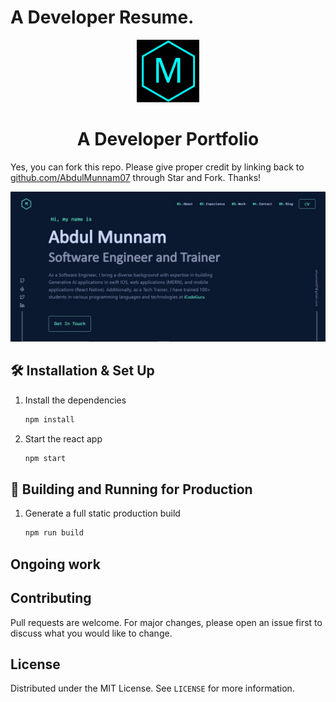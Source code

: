 # A Developer Resume.

<div align="center">
  <img alt="Logo" src="./src/images/logo.jpeg" width="100" />
</div>
<h1 align="center">
  A Developer Portfolio
</h1>

Yes, you can fork this repo. Please give proper credit by linking back to [github.com/AbdulMunnam07](https://github.com/AbdulMunnam07) through Star and Fork. Thanks!

![demo](./src/images/landingpage.png)

## 🛠 Installation & Set Up

1. Install the dependencies

   ```sh
   npm install
   ```

1. Start the react app

   ```sh
   npm start
   ```

## 🚀 Building and Running for Production

1. Generate a full static production build

   ```sh
   npm run build
   ```

## Ongoing work

## Contributing

Pull requests are welcome. For major changes, please open an issue first to discuss what you would like to change.

## License

Distributed under the MIT License. See `LICENSE` for more information.

[contributors-shield]: https://img.shields.io/github/contributors/AbdulMunnam07/Developer-Resume.svg?style=for-the-badge
[contributors-url]: https://github.com/AbdulMunnam07/Developer-Resume/graphs/contributors
[forks-shield]: https://img.shields.io/github/forks/AbdulMunnam07/Developer-Resume.svg?style=for-the-badge
[forks-url]: https://github.com/AbdulMunnam07/Developer-Resume/network/members
[stars-shield]: https://img.shields.io/github/stars/AbdulMunnam07/Developer-Resume.svg?style=for-the-badge
[stars-url]: https://github.com/AbdulMunnam07/Developer-Resume/stargazers
[issues-shield]: https://img.shields.io/github/issues/AbdulMunnam07/Developer-Resume.svg?style=for-the-badge
[issues-url]: https://github.com/AbdulMunnam07/Developer-Resume/issues
[license-shield]: https://img.shields.io/github/license/AbdulMunnam07/Developer-Resume.svg?style=for-the-badge
[license-url]: https://github.com/AbdulMunnam07/Developer-Resume/blob/master/LICENSE.txt
[linkedin-shield]: https://img.shields.io/badge/-LinkedIn-black.svg?style=for-the-badge&logo=linkedin&colorB=555
